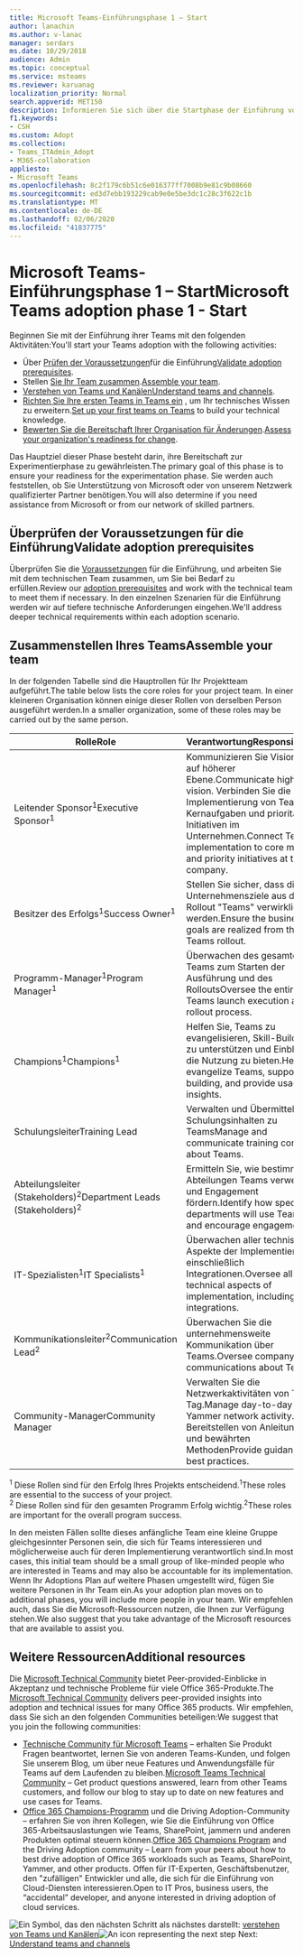 ```yaml
---
title: Microsoft Teams-Einführungsphase 1 – Start
author: lanachin
ms.author: v-lanac
manager: serdars
ms.date: 10/29/2018
audience: Admin
ms.topic: conceptual
ms.service: msteams
ms.reviewer: karuanag
localization_priority: Normal
search.appverid: MET150
description: Informieren Sie sich über die Startphase der Einführung von Teams.
f1.keywords:
- CSH
ms.custom: Adopt
ms.collection:
- Teams_ITAdmin_Adopt
- M365-collaboration
appliesto:
- Microsoft Teams
ms.openlocfilehash: 8c2f179c6b51c6e016377ff7008b9e81c9b08660
ms.sourcegitcommit: ed3d7ebb193229cab9e0e5be3dc1c28c3f622c1b
ms.translationtype: MT
ms.contentlocale: de-DE
ms.lasthandoff: 02/06/2020
ms.locfileid: "41837775"
---
```

# <a name="microsoft-teams-adoption-phase-1---start"></a><span data-ttu-id="25601-103">Microsoft Teams-Einführungsphase 1 – Start</span><span class="sxs-lookup"><span data-stu-id="25601-103">Microsoft Teams adoption phase 1 - Start</span></span>

<span data-ttu-id="25601-104">Beginnen Sie mit der Einführung ihrer Teams mit den folgenden Aktivitäten:</span><span class="sxs-lookup"><span data-stu-id="25601-104">You'll start your Teams adoption with the following activities:</span></span>

- <span data-ttu-id="25601-105">Über [Prüfen der Voraussetzungen](#validate-adoption-prerequisites)für die Einführung</span><span class="sxs-lookup"><span data-stu-id="25601-105">[Validate adoption prerequisites](#validate-adoption-prerequisites).</span></span>
- <span data-ttu-id="25601-106">Stellen [Sie Ihr Team zusammen](#assemble-your-team).</span><span class="sxs-lookup"><span data-stu-id="25601-106">[Assemble your team](#assemble-your-team).</span></span>
- <span data-ttu-id="25601-107">[Verstehen von Teams und Kanälen](teams-adoption-understand-teams-and-channels.md)</span><span class="sxs-lookup"><span data-stu-id="25601-107">[Understand teams and channels](teams-adoption-understand-teams-and-channels.md).</span></span>
- <span data-ttu-id="25601-108">[Richten Sie Ihre ersten Teams in Teams ein](teams-adoption-your-first-teams.md) , um Ihr technisches Wissen zu erweitern.</span><span class="sxs-lookup"><span data-stu-id="25601-108">[Set up your first teams on Teams](teams-adoption-your-first-teams.md) to build your technical knowledge.</span></span>
- <span data-ttu-id="25601-109">[Bewerten Sie die Bereitschaft Ihrer Organisation für Änderungen](teams-adoption-assess-readiness.md).</span><span class="sxs-lookup"><span data-stu-id="25601-109">[Assess your organization's readiness for change](teams-adoption-assess-readiness.md).</span></span>

<span data-ttu-id="25601-110">Das Hauptziel dieser Phase besteht darin, ihre Bereitschaft zur Experimentierphase zu gewährleisten.</span><span class="sxs-lookup"><span data-stu-id="25601-110">The primary goal of this phase is to ensure your readiness for the experimentation phase.</span></span> <span data-ttu-id="25601-111">Sie werden auch feststellen, ob Sie Unterstützung von Microsoft oder von unserem Netzwerk qualifizierter Partner benötigen.</span><span class="sxs-lookup"><span data-stu-id="25601-111">You will also determine if you need assistance from Microsoft or from our network of skilled partners.</span></span>  

## <a name="validate-adoption-prerequisites"></a><span data-ttu-id="25601-112">Überprüfen der Voraussetzungen für die Einführung</span><span class="sxs-lookup"><span data-stu-id="25601-112">Validate adoption prerequisites</span></span>

<span data-ttu-id="25601-113">Überprüfen Sie die [Voraussetzungen](teams-adoption-get-started.md#adoption-prerequisites) für die Einführung, und arbeiten Sie mit dem technischen Team zusammen, um Sie bei Bedarf zu erfüllen.</span><span class="sxs-lookup"><span data-stu-id="25601-113">Review our [adoption prerequisites](teams-adoption-get-started.md#adoption-prerequisites) and work with the technical team to meet them if necessary.</span></span> <span data-ttu-id="25601-114">In den einzelnen Szenarien für die Einführung werden wir auf tiefere technische Anforderungen eingehen.</span><span class="sxs-lookup"><span data-stu-id="25601-114">We'll address deeper technical requirements within each adoption scenario.</span></span>

## <a name="assemble-your-team"></a><span data-ttu-id="25601-115">Zusammenstellen Ihres Teams</span><span class="sxs-lookup"><span data-stu-id="25601-115">Assemble your team</span></span>

<span data-ttu-id="25601-116">In der folgenden Tabelle sind die Hauptrollen für Ihr Projektteam aufgeführt.</span><span class="sxs-lookup"><span data-stu-id="25601-116">The table below lists the core roles for your project team.</span></span> <span data-ttu-id="25601-117">In einer kleineren Organisation können einige dieser Rollen von derselben Person ausgeführt werden.</span><span class="sxs-lookup"><span data-stu-id="25601-117">In a smaller organization, some of these roles may be carried out by the same person.</span></span>

| <span data-ttu-id="25601-118">Rolle</span><span class="sxs-lookup"><span data-stu-id="25601-118">Role</span></span> | <span data-ttu-id="25601-119">Verantwortung</span><span class="sxs-lookup"><span data-stu-id="25601-119">Responsibilities</span></span> | <span data-ttu-id="25601-120">Abteilung</span><span class="sxs-lookup"><span data-stu-id="25601-120">Department</span></span> |
| ---- | ---------------- | ---------- |
| <span data-ttu-id="25601-121">Leitender Sponsor<sup>1</sup></span><span class="sxs-lookup"><span data-stu-id="25601-121">Executive Sponsor<sup>1</sup></span></span> | <span data-ttu-id="25601-122">Kommunizieren Sie Visionen auf höherer Ebene.</span><span class="sxs-lookup"><span data-stu-id="25601-122">Communicate high-level vision.</span></span> <span data-ttu-id="25601-123">Verbinden Sie die Implementierung von Teams mit Kernaufgaben und prioritären Initiativen im Unternehmen.</span><span class="sxs-lookup"><span data-stu-id="25601-123">Connect Teams implementation to core mission and priority initiatives at the company.</span></span> | <span data-ttu-id="25601-124">Führungskräfte</span><span class="sxs-lookup"><span data-stu-id="25601-124">Executive Leadership</span></span> |
| <span data-ttu-id="25601-125">Besitzer des Erfolgs<sup>1</sup></span><span class="sxs-lookup"><span data-stu-id="25601-125">Success Owner<sup>1</sup></span></span> | <span data-ttu-id="25601-126">Stellen Sie sicher, dass die Unternehmensziele aus dem Rollout "Teams" verwirklicht werden.</span><span class="sxs-lookup"><span data-stu-id="25601-126">Ensure the business goals are realized from the Teams rollout.</span></span> | <span data-ttu-id="25601-127">Jede Abteilung</span><span class="sxs-lookup"><span data-stu-id="25601-127">Any department</span></span> |
| <span data-ttu-id="25601-128">Programm-Manager<sup>1</sup></span><span class="sxs-lookup"><span data-stu-id="25601-128">Program Manager<sup>1</sup></span></span> | <span data-ttu-id="25601-129">Überwachen des gesamten Teams zum Starten der Ausführung und des Rollouts</span><span class="sxs-lookup"><span data-stu-id="25601-129">Oversee the entire Teams launch execution and rollout process.</span></span> | <span data-ttu-id="25601-130">Es</span><span class="sxs-lookup"><span data-stu-id="25601-130">IT</span></span> |
| <span data-ttu-id="25601-131">Champions<sup>1</sup></span><span class="sxs-lookup"><span data-stu-id="25601-131">Champions<sup>1</sup></span></span> | <span data-ttu-id="25601-132">Helfen Sie, Teams zu evangelisieren, Skill-Building zu unterstützen und Einblicke in die Nutzung zu bieten.</span><span class="sxs-lookup"><span data-stu-id="25601-132">Help evangelize Teams, support skill building, and provide usage insights.</span></span> | <span data-ttu-id="25601-133">Mehrere Abteilungen</span><span class="sxs-lookup"><span data-stu-id="25601-133">Multiple departments</span></span> |
| <span data-ttu-id="25601-134">Schulungsleiter</span><span class="sxs-lookup"><span data-stu-id="25601-134">Training Lead</span></span> | <span data-ttu-id="25601-135">Verwalten und Übermitteln von Schulungsinhalten zu Teams</span><span class="sxs-lookup"><span data-stu-id="25601-135">Manage and communicate training content about Teams.</span></span> | <span data-ttu-id="25601-136">IT oder andere</span><span class="sxs-lookup"><span data-stu-id="25601-136">IT or other</span></span> |
| <span data-ttu-id="25601-137">Abteilungsleiter (Stakeholders)<sup>2</sup></span><span class="sxs-lookup"><span data-stu-id="25601-137">Department Leads (Stakeholders)<sup>2</sup></span></span> | <span data-ttu-id="25601-138">Ermitteln Sie, wie bestimmte Abteilungen Teams verwenden und Engagement fördern.</span><span class="sxs-lookup"><span data-stu-id="25601-138">Identify how specific departments will use Teams and encourage engagement.</span></span> | <span data-ttu-id="25601-139">Jede Abteilung (Verwaltung)</span><span class="sxs-lookup"><span data-stu-id="25601-139">Any department (management)</span></span> |
| <span data-ttu-id="25601-140">IT-Spezialisten<sup>1</sup></span><span class="sxs-lookup"><span data-stu-id="25601-140">IT Specialists<sup>1</sup></span></span> | <span data-ttu-id="25601-141">Überwachen aller technischen Aspekte der Implementierung, einschließlich Integrationen.</span><span class="sxs-lookup"><span data-stu-id="25601-141">Oversee all technical aspects of implementation, including integrations.</span></span> | <span data-ttu-id="25601-142">Es</span><span class="sxs-lookup"><span data-stu-id="25601-142">IT</span></span> |
| <span data-ttu-id="25601-143">Kommunikationsleiter<sup>2</sup></span><span class="sxs-lookup"><span data-stu-id="25601-143">Communication Lead<sup>2</sup></span></span> | <span data-ttu-id="25601-144">Überwachen Sie die unternehmensweite Kommunikation über Teams.</span><span class="sxs-lookup"><span data-stu-id="25601-144">Oversee company-wide communications about Teams.</span></span> | <span data-ttu-id="25601-145">Unternehmenskommunikation, IT oder andere</span><span class="sxs-lookup"><span data-stu-id="25601-145">Corporate Communications, IT, or other</span></span> |
| <span data-ttu-id="25601-146">Community-Manager</span><span class="sxs-lookup"><span data-stu-id="25601-146">Community Manager</span></span> | <span data-ttu-id="25601-147">Verwalten Sie die Netzwerkaktivitäten von Tag zu Tag.</span><span class="sxs-lookup"><span data-stu-id="25601-147">Manage day-to-day Yammer network activity.</span></span> <span data-ttu-id="25601-148">Bereitstellen von Anleitungen und bewährten Methoden</span><span class="sxs-lookup"><span data-stu-id="25601-148">Provide guidance and best practices.</span></span> | <span data-ttu-id="25601-149">Mehrere Abteilungen</span><span class="sxs-lookup"><span data-stu-id="25601-149">Multiple departments</span></span> |

<span data-ttu-id="25601-150"><sup>1</sup> Diese Rollen sind für den Erfolg Ihres Projekts entscheidend.</span><span class="sxs-lookup"><span data-stu-id="25601-150"><sup>1</sup>These roles are essential to the success of your project.</span></span></br>
<span data-ttu-id="25601-151"><sup>2</sup> Diese Rollen sind für den gesamten Programm Erfolg wichtig.</span><span class="sxs-lookup"><span data-stu-id="25601-151"><sup>2</sup>These roles are important for the overall program success.</span></span>

<span data-ttu-id="25601-152">In den meisten Fällen sollte dieses anfängliche Team eine kleine Gruppe gleichgesinnter Personen sein, die sich für Teams interessieren und möglicherweise auch für deren Implementierung verantwortlich sind.</span><span class="sxs-lookup"><span data-stu-id="25601-152">In most cases, this initial team should be a small group of like-minded people who are interested in Teams and may also be accountable for its implementation.</span></span> <span data-ttu-id="25601-153">Wenn Ihr Adoptions Plan auf weitere Phasen umgestellt wird, fügen Sie weitere Personen in Ihr Team ein.</span><span class="sxs-lookup"><span data-stu-id="25601-153">As your adoption plan moves on to additional phases, you will include more people in your team.</span></span> <span data-ttu-id="25601-154">Wir empfehlen auch, dass Sie die Microsoft-Ressourcen nutzen, die Ihnen zur Verfügung stehen.</span><span class="sxs-lookup"><span data-stu-id="25601-154">We also suggest that you take advantage of the Microsoft resources that are available to assist you.</span></span> 

## <a name="additional-resources"></a><span data-ttu-id="25601-155">Weitere Ressourcen</span><span class="sxs-lookup"><span data-stu-id="25601-155">Additional resources</span></span>

<span data-ttu-id="25601-156">Die [Microsoft Technical Community](https://aka.ms/TechCommunity) bietet Peer-provided-Einblicke in Akzeptanz und technische Probleme für viele Office 365-Produkte.</span><span class="sxs-lookup"><span data-stu-id="25601-156">The [Microsoft Technical Community](https://aka.ms/TechCommunity) delivers peer-provided insights into adoption and technical issues for many Office 365 products.</span></span> <span data-ttu-id="25601-157">Wir empfehlen, dass Sie sich an den folgenden Communities beteiligen:</span><span class="sxs-lookup"><span data-stu-id="25601-157">We suggest that you join the following communities:</span></span>

- <span data-ttu-id="25601-158">[Technische Community für Microsoft Teams](https://aka.ms/TeamsCommunity) – erhalten Sie Produkt Fragen beantwortet, lernen Sie von anderen Teams-Kunden, und folgen Sie unserem Blog, um über neue Features und Anwendungsfälle für Teams auf dem Laufenden zu bleiben.</span><span class="sxs-lookup"><span data-stu-id="25601-158">[Microsoft Teams Technical Community](https://aka.ms/TeamsCommunity) – Get product questions answered, learn from other Teams customers, and follow our blog to stay up to date on new features and use cases for Teams.</span></span> 
- <span data-ttu-id="25601-159">[Office 365 Champions-Programm](https://aka.ms/O365Champions) und die Driving Adoption-Community – erfahren Sie von ihren Kollegen, wie Sie die Einführung von Office 365-Arbeitsauslastungen wie Teams, SharePoint, jammern und anderen Produkten optimal steuern können.</span><span class="sxs-lookup"><span data-stu-id="25601-159">[Office 365 Champions Program](https://aka.ms/O365Champions) and the Driving Adoption community – Learn from your peers about how to best drive adoption of Office 365 workloads such as Teams, SharePoint, Yammer, and other products.</span></span> <span data-ttu-id="25601-160">Offen für IT-Experten, Geschäftsbenutzer, den "zufälligen" Entwickler und alle, die sich für die Einführung von Cloud-Diensten interessieren.</span><span class="sxs-lookup"><span data-stu-id="25601-160">Open to IT Pros, business users, the “accidental” developer, and anyone interested in driving adoption of cloud services.</span></span>  


<span data-ttu-id="25601-161">![Ein Symbol, das den nächsten](media/teams-adoption-next-icon.png) Schritt als nächstes darstellt: [verstehen von Teams und Kanälen](teams-adoption-understand-teams-and-channels.md)</span><span class="sxs-lookup"><span data-stu-id="25601-161">![An icon representing the next step](media/teams-adoption-next-icon.png) Next: [Understand teams and channels](teams-adoption-understand-teams-and-channels.md)</span></span>
